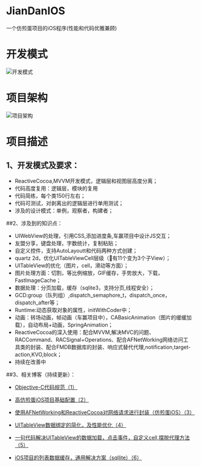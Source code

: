 # JianDanIOS
一个仿煎蛋项目的iOS程序(性能和代码优雅兼顾)


# 开发模式
  ![开发模式](https://github.com/shenhualxt/JianDanIOS/blob/master/image/QQ20151022-1%402x.png)
  
# 项目架构
 ![ 项目架构](https://github.com/shenhualxt/JianDanIOS/blob/master/image/QQ20151022-2%402x.png)


# 项目描述

## 1、开发模式及要求：
  
+ ReactiveCocoa,MVVM开发模式，逻辑层和视图层高度分离；
+ 代码高度复用：逻辑层，模块的复用
+ 代码简练，每个类150行左右；
+ 代码可测试，对剥离出的逻辑层进行单用测试；
+  涉及的设计模式：单例，观察者，构建者；

##2、涉及到的知识点：
+ UIWebView的处理，引用CSS,添加进度条,车赢项目中设计JS交互；
+ 友盟分享，键盘处理，字数统计，复制粘贴；
+ 自定义控件，支持AutoLayoutt和代码两种方式创建；
+ quartz 2d，优化UITableViewCell层级（有11个变为3个子View）；
+ UITableView的优化（图片，cell，滑动等方面）；
+ 图片处理方面：切割，等比例缩放，GIF缓存，手势放大，下载，FastImageCache；
+ 数据处理：分页加载，缓存（sqlite3，支持分页,线程安全）；
+ GCD:group（队列组）,dispatch_semaphore_t，dispatch_once，dispatch_after等；
+ Runtime:动态获取对象的属性，initWithCoder中；
+ 动画：转场动画，帧动画（车赢项目中），CABasicAnimation（图片的缓缓加载），自动布局+动画，SpringAnimation；
+ ReactiveCocoa的深入使用：配合MVVM,解决MVC的问题、RACCommand、RACSignal+Operations、配合AFNetWorking网络访问工具类的封装、配合FMDB数据库的封装、响应式替代代理,notification,target-action,KVO,block；
+ 持续在改善中


##3、相关博客（持续更新）：
+ [Objective-C代码规范（1）](http://blog.csdn.net/shenhualxt/article/details/48053045)

+ [高仿煎蛋iOS项目基础配置（2）](http://blog.csdn.net/shenhualxt/article/details/48057169)


+ [使用AFNetWorking和ReactiveCocoa对网络请求进行封装（仿煎蛋iOS）（3）](http://blog.csdn.net/shenhualxt/article/details/48087147)

+ [UITableView数据绑定的简化，及性能优化（4）](http://blog.csdn.net/shenhualxt/article/details/48264811)

+ [一句代码解决UITableView的数据加载，点击事件，自定义cell,摆脱代理方法（5）](http://blog.csdn.net/shenhualxt/article/details/48265065)

+ [iOS项目的列表数据缓存，通用解决方案（sqllite）（6）](http://blog.csdn.net/shenhualxt/article/details/48266229)

